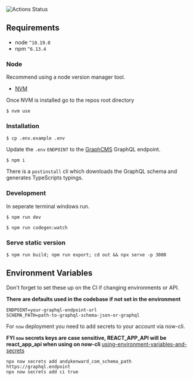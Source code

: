![Actions Status](https://github.com/andykenward/andykenward.com/workflows/Check%20Pull%20Request/badge.svg)

## Requirements

- node `^10.19.0`
- npm `^6.13.4`

### Node

Recommend using a node version manager tool.

- [NVM](https://github.com/creationix/nvm#install-script)

Once NVM is installed go to the repos root directory

```
$ nvm use
```

### Installation

```
$ cp .env.example .env
```

Update the `.env` `ENDPOINT` to the [GraphCMS](https://graphcms.com) GraphQL endpoint.

```
$ npm i
```

There is a `postinstall` cli which downloads the GraphQL schema and generates TypeScripts typings.

### Development

In seperate terminal windows run.
```
$ npm run dev
```

```
$ npm run codegen:watch
```

### Serve static version

```
$ npm run build; npm run export; cd out && npx serve -p 3000
```
## Environment Variables

Don't forget to set these up on the CI if changing environments or API.

**There are defaults used in the codebase if not set in the environment**

```
ENDPOINT=your-graphql-endpoint-url
SCHEMA_PATH=path-to-graphql-schema-json-or-graphql
```

For `now` deployment you need to add secrets to your account via now-cli.

**FYI `now` secrets keys are case sensitive, REACT_APP_API will be react_app_api when using on now-cli**
[using-environment-variables-and-secrets](https://zeit.co/docs/v2/build-step#using-environment-variables-and-secrets)

```
npx now secrets add andykenward_com_schema_path https://graphql.endpoint
npx now secrets add ci true
```
